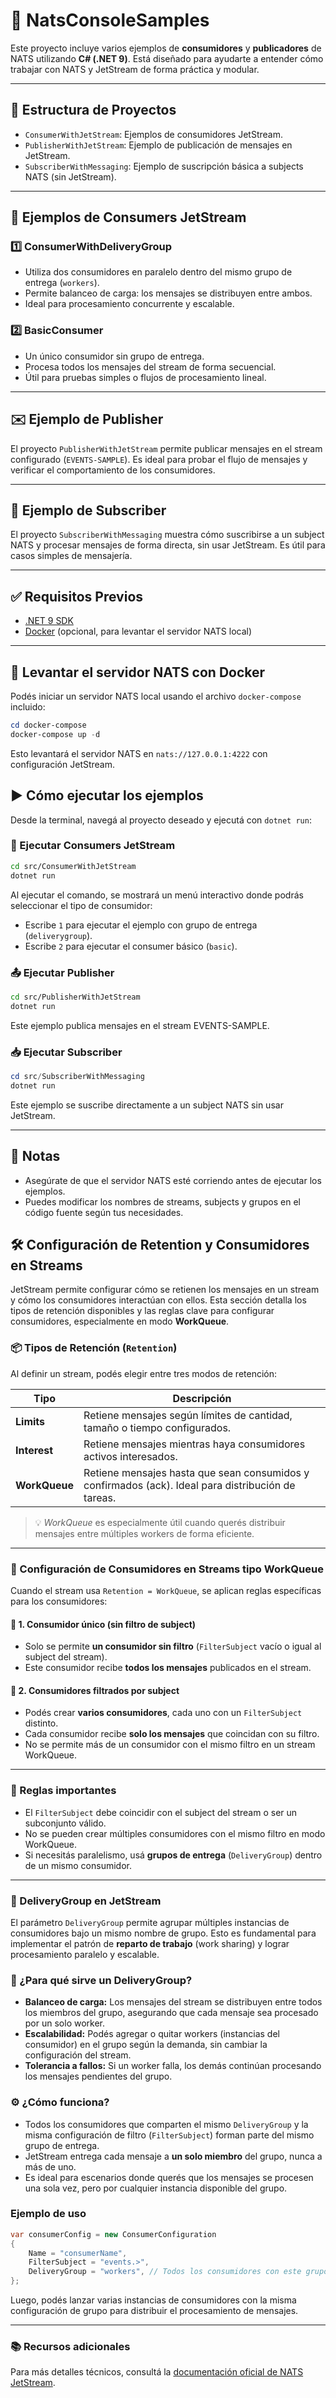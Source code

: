 # 🚀 NatsConsoleSamples

Este proyecto incluye varios ejemplos de **consumidores** y **publicadores** de NATS utilizando **C# (.NET 9)**. Está diseñado para ayudarte a entender cómo trabajar con NATS y JetStream de forma práctica y modular.

---

## 📁 Estructura de Proyectos

- `ConsumerWithJetStream`: Ejemplos de consumidores JetStream.
- `PublisherWithJetStream`: Ejemplo de publicación de mensajes en JetStream.
- `SubscriberWithMessaging`: Ejemplo de suscripción básica a subjects NATS (sin JetStream).

---

## 🎯 Ejemplos de Consumers JetStream

### 1️⃣ ConsumerWithDeliveryGroup

- Utiliza dos consumidores en paralelo dentro del mismo grupo de entrega (`workers`).
- Permite balanceo de carga: los mensajes se distribuyen entre ambos.
- Ideal para procesamiento concurrente y escalable.

### 2️⃣ BasicConsumer

- Un único consumidor sin grupo de entrega.
- Procesa todos los mensajes del stream de forma secuencial.
- Útil para pruebas simples o flujos de procesamiento lineal.

---

## ✉️ Ejemplo de Publisher

El proyecto `PublisherWithJetStream` permite publicar mensajes en el stream configurado (`EVENTS-SAMPLE`). Es ideal para probar el flujo de mensajes y verificar el comportamiento de los consumidores.

---

## 📡 Ejemplo de Subscriber

El proyecto `SubscriberWithMessaging` muestra cómo suscribirse a un subject NATS y procesar mensajes de forma directa, sin usar JetStream. Es útil para casos simples de mensajería.

---

## ✅ Requisitos Previos

- [.NET 9 SDK](https://dotnet.microsoft.com/)
- [Docker](https://www.docker.com/) (opcional, para levantar el servidor NATS local)

---

## 🐳 Levantar el servidor NATS con Docker

Podés iniciar un servidor NATS local usando el archivo `docker-compose` incluido:

```powershell
cd docker-compose
docker-compose up -d
```

Esto levantará el servidor NATS en `nats://127.0.0.1:4222` con configuración JetStream.

## ▶️ Cómo ejecutar los ejemplos

Desde la terminal, navegá al proyecto deseado y ejecutá con `dotnet run`:

### 🧪 Ejecutar Consumers JetStream

```bash
cd src/ConsumerWithJetStream
dotnet run
```

Al ejecutar el comando, se mostrará un menú interactivo donde podrás seleccionar el tipo de consumidor:

- Escribe `1` para ejecutar el ejemplo con grupo de entrega (`deliverygroup`).
- Escribe `2` para ejecutar el consumer básico (`basic`).


### 📤 Ejecutar Publisher

```bash
cd src/PublisherWithJetStream
dotnet run
```
Este ejemplo publica mensajes en el stream EVENTS-SAMPLE.

### 📥 Ejecutar Subscriber

```powershell
cd src/SubscriberWithMessaging
dotnet run
```
Este ejemplo se suscribe directamente a un subject NATS sin usar JetStream.

---

## 📝 Notas

- Asegúrate de que el servidor NATS esté corriendo antes de ejecutar los ejemplos.
- Puedes modificar los nombres de streams, subjects y grupos en el código fuente según tus necesidades.

## 🛠️ Configuración de Retention y Consumidores en Streams

JetStream permite configurar cómo se retienen los mensajes en un stream y cómo los consumidores interactúan con ellos. Esta sección detalla los tipos de retención disponibles y las reglas clave para configurar consumidores, especialmente en modo **WorkQueue**.

### 📦 Tipos de Retención (`Retention`)

Al definir un stream, podés elegir entre tres modos de retención:

| Tipo         | Descripción                                                                 |
|--------------|------------------------------------------------------------------------------|
| **Limits**   | Retiene mensajes según límites de cantidad, tamaño o tiempo configurados.   |
| **Interest** | Retiene mensajes mientras haya consumidores activos interesados.            |
| **WorkQueue**| Retiene mensajes hasta que sean consumidos y confirmados (ack). Ideal para distribución de tareas. |

> 💡 *WorkQueue* es especialmente útil cuando querés distribuir mensajes entre múltiples workers de forma eficiente.

---

### 👥 Configuración de Consumidores en Streams tipo WorkQueue

Cuando el stream usa `Retention = WorkQueue`, se aplican reglas específicas para los consumidores:

#### 🔹 1. Consumidor único (sin filtro de subject)

- Solo se permite **un consumidor sin filtro** (`FilterSubject` vacío o igual al subject del stream).
- Este consumidor recibe **todos los mensajes** publicados en el stream.

#### 🔹 2. Consumidores filtrados por subject

- Podés crear **varios consumidores**, cada uno con un `FilterSubject` distinto.
- Cada consumidor recibe **solo los mensajes** que coincidan con su filtro.
- No se permite más de un consumidor con el mismo filtro en un stream WorkQueue.

---

### 📌 Reglas importantes

- El `FilterSubject` debe coincidir con el subject del stream o ser un subconjunto válido.
- No se pueden crear múltiples consumidores con el mismo filtro en modo WorkQueue.
- Si necesitás paralelismo, usá **grupos de entrega** (`DeliveryGroup`) dentro de un mismo consumidor.

---

### 👥 DeliveryGroup en JetStream

El parámetro `DeliveryGroup` permite agrupar múltiples instancias de consumidores bajo un mismo nombre de grupo. Esto es fundamental para implementar el patrón de **reparto de trabajo** (work sharing) y lograr procesamiento paralelo y escalable.

### 🎯 ¿Para qué sirve un DeliveryGroup?

- **Balanceo de carga:** Los mensajes del stream se distribuyen entre todos los miembros del grupo, asegurando que cada mensaje sea procesado por un solo worker.
- **Escalabilidad:** Podés agregar o quitar workers (instancias del consumidor) en el grupo según la demanda, sin cambiar la configuración del stream.
- **Tolerancia a fallos:** Si un worker falla, los demás continúan procesando los mensajes pendientes del grupo.

### ⚙️ ¿Cómo funciona?

- Todos los consumidores que comparten el mismo `DeliveryGroup` y la misma configuración de filtro (`FilterSubject`) forman parte del mismo grupo de entrega.
- JetStream entrega cada mensaje a **un solo miembro** del grupo, nunca a más de uno.
- Es ideal para escenarios donde querés que los mensajes se procesen una sola vez, pero por cualquier instancia disponible del grupo.

### Ejemplo de uso
```csharp
var consumerConfig = new ConsumerConfiguration
{
    Name = "consumerName",
    FilterSubject = "events.>",
    DeliveryGroup = "workers", // Todos los consumidores con este grupo compartirán la carga        
};
```
Luego, podés lanzar varias instancias de consumidores con la misma configuración de grupo para distribuir el procesamiento de mensajes.

---

### 📚 Recursos adicionales

Para más detalles técnicos, consultá la [documentación oficial de NATS JetStream](https://docs.nats.io/jetstream/concepts/consumers#work-queue-consumers).

